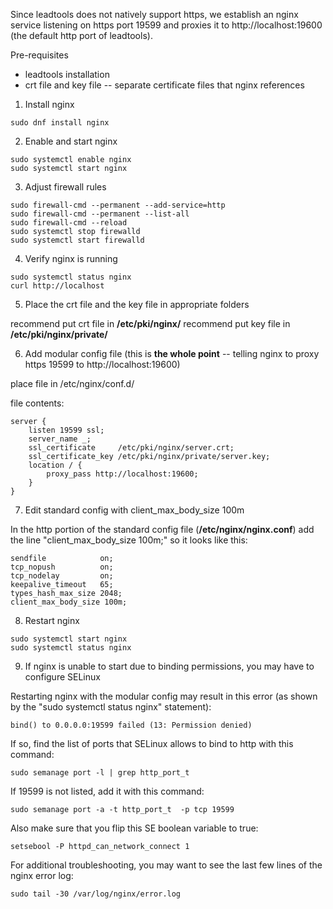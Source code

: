 Since leadtools does not natively support https, we establish an nginx service listening on https port 19599 and proxies it to http://localhost:19600 (the default http port of leadtools).

Pre-requisites
- leadtools installation
- crt file and key file -- separate certificate files that nginx references

1. Install nginx

```
sudo dnf install nginx
```

2. Enable and start nginx


```
sudo systemctl enable nginx
sudo systemctl start nginx
```


3. Adjust firewall rules


```
sudo firewall-cmd --permanent --add-service=http
sudo firewall-cmd --permanent --list-all
sudo firewall-cmd --reload
sudo systemctl stop firewalld
sudo systemctl start firewalld
```


4. Verify nginx is running


```
sudo systemctl status nginx
curl http://localhost
```


5. Place the crt file and the key file in appropriate folders

recommend put crt file in **/etc/pki/nginx/**
recommend put key file in **/etc/pki/nginx/private/**

6. Add modular config file (this is **the whole point** -- telling nginx to proxy https 19599 to http://localhost:19600)

place file in /etc/nginx/conf.d/

file contents:


```
server {
    listen 19599 ssl;
    server_name _;
    ssl_certificate     /etc/pki/nginx/server.crt;
    ssl_certificate_key /etc/pki/nginx/private/server.key;
    location / {
        proxy_pass http://localhost:19600;
    }
}
```


7. Edit standard config with client_max_body_size 100m

In the http portion of the standard config file (**/etc/nginx/nginx.conf**) add the line "client_max_body_size 100m;" so it looks like this:

    
```
sendfile            on;
tcp_nopush          on;
tcp_nodelay         on;
keepalive_timeout   65;
types_hash_max_size 2048;
client_max_body_size 100m;
```


8. Restart nginx


```
sudo systemctl start nginx
sudo systemctl status nginx
```


9. If nginx is unable to start due to binding permissions, you may have to configure SELinux

Restarting nginx with the modular config may result in this error (as shown by the "sudo systemctl status nginx" statement):

```
bind() to 0.0.0.0:19599 failed (13: Permission denied)
```

If so, find the list of ports that SELinux allows to bind to http with this command:

```
sudo semanage port -l | grep http_port_t
```

If 19599 is not listed, add it with this command:

```
sudo semanage port -a -t http_port_t  -p tcp 19599
```

Also make sure that you flip this SE boolean variable to true:

```
setsebool -P httpd_can_network_connect 1
```

For additional troubleshooting, you may want to see the last few lines of the nginx error log:

```
sudo tail -30 /var/log/nginx/error.log
```
